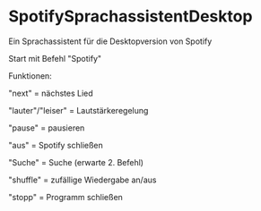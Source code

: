# SpotifySprachassistentDesktop
Ein Sprachassistent für die Desktopversion von Spotify

Start mit Befehl "Spotify"

Funktionen:

"next" = nächstes Lied

"lauter"/"leiser" = Lautstärkeregelung

"pause" = pausieren

"aus" = Spotify schließen

"Suche" = Suche (erwarte 2. Befehl)

"shuffle" = zufällige Wiedergabe an/aus

"stopp" = Programm schließen
